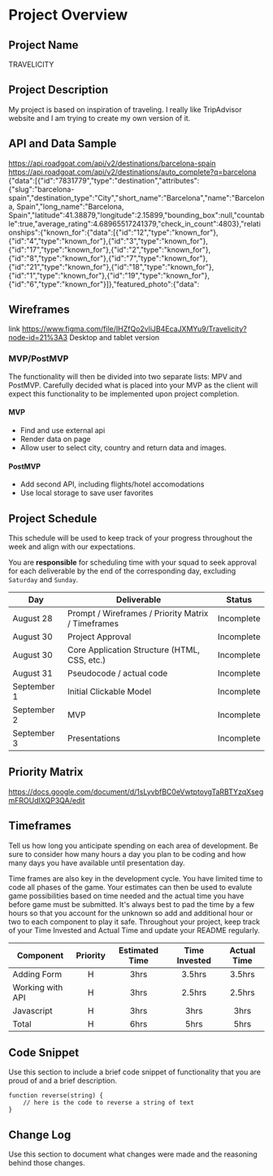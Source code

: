 
# Project Overview

## Project Name

TRAVELICITY

## Project Description

My project is based on inspiration of traveling. I really like TripAdvisor website and I am trying to create my own version of it.

## API and Data Sample
https://api.roadgoat.com/api/v2/destinations/barcelona-spain
https://api.roadgoat.com/api/v2/destinations/auto_complete?q=barcelona
{"data":[{"id":"7831779","type":"destination","attributes":{"slug":"barcelona-spain","destination_type":"City","short_name":"Barcelona","name":"Barcelona, Spain","long_name":"Barcelona, Spain","latitude":41.38879,"longitude":2.15899,"bounding_box":null,"countable":true,"average_rating":4.68965517241379,"check_in_count":4803},"relationships":{"known_for":{"data":[{"id":"12","type":"known_for"},{"id":"4","type":"known_for"},{"id":"3","type":"known_for"},{"id":"17","type":"known_for"},{"id":"2","type":"known_for"},{"id":"8","type":"known_for"},{"id":"7","type":"known_for"},{"id":"21","type":"known_for"},{"id":"18","type":"known_for"},{"id":"1","type":"known_for"},{"id":"19","type":"known_for"},{"id":"6","type":"known_for"}]},"featured_photo":{"data":


## Wireframes

link https://www.figma.com/file/IHZfQo2vliJB4EcaJXMYu9/Travelicity?node-id=21%3A3
Desktop and tablet version

### MVP/PostMVP

The functionality will then be divided into two separate lists: MPV and PostMVP.  Carefully decided what is placed into your MVP as the client will expect this functionality to be implemented upon project completion.  


#### MVP 

- Find and use external api 
- Render data on page 
- Allow user to select city, country and return data and images. 

#### PostMVP  


- Add second API, including flights/hotel accomodations
- Use local storage to save user favorites

## Project Schedule

This schedule will be used to keep track of your progress throughout the week and align with our expectations.  

You are **responsible** for scheduling time with your squad to seek approval for each deliverable by the end of the corresponding day, excluding `Saturday` and `Sunday`.

|  Day | Deliverable | Status
|---|---| ---|
|August 28| Prompt / Wireframes / Priority Matrix / Timeframes | Incomplete
|August 30| Project Approval | Incomplete
|August 30| Core Application Structure (HTML, CSS, etc.) | Incomplete
|August 31| Pseudocode / actual code | Incomplete
|September 1| Initial Clickable Model  | Incomplete
|September 2| MVP | Incomplete
|September 3| Presentations | Incomplete

## Priority Matrix

https://docs.google.com/document/d/1sLyvbfBC0eVwtptoygTaRBTYzqXsegmFROUdIXQP3QA/edit

## Timeframes

Tell us how long you anticipate spending on each area of development. Be sure to consider how many hours a day you plan to be coding and how many days you have available until presentation day.

Time frames are also key in the development cycle.  You have limited time to code all phases of the game.  Your estimates can then be used to evalute game possibilities based on time needed and the actual time you have before game must be submitted. It's always best to pad the time by a few hours so that you account for the unknown so add and additional hour or two to each component to play it safe. Throughout your project, keep track of your Time Invested and Actual Time and update your README regularly.

| Component | Priority | Estimated Time | Time Invested | Actual Time |
| --- | :---: |  :---: | :---: | :---: |
| Adding Form | H | 3hrs| 3.5hrs | 3.5hrs |
| Working with API | H | 3hrs| 2.5hrs | 2.5hrs |
| Javascript | H | 3hrs| 3hrs| 3hrs| 3hrs |
| Total | H | 6hrs| 5hrs | 5hrs |

## Code Snippet

Use this section to include a brief code snippet of functionality that you are proud of and a brief description.  

```
function reverse(string) {
	// here is the code to reverse a string of text
}
```

## Change Log
 Use this section to document what changes were made and the reasoning behind those changes.  
